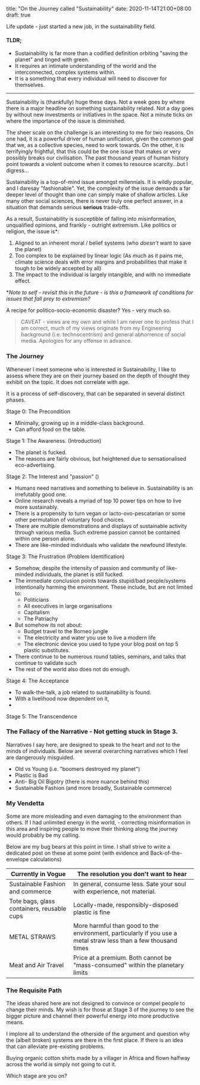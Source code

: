 title: "On the Journey called "Sustainability"
date: 2020-11-14T21:00+08:00
draft: true



Life update - just started a new job, in the sustainability field.

#### TLDR;

- Sustainability is far more than a codified definition orbiting "saving the planet" and tinged with green.
- It requires an intimate understanding of the world and the interconnected, complex systems within. 
- It is a something that every individual will need to discover for themselves.

---

Sustainability is (thankfully) huge these days. Not a week goes by where there is a major headline on something sustainability related. Not a day goes by without new investments or initiatives in the space. Not a minute ticks on where the importance of the issue is diminished. 

The sheer scale on the challenge is an interesting to me for two reasons. On one had, it is a powerful driver of human unification, given the common goal that we, as a collective species, need to work towards. On the other, it is terrifyingly frightful, that this could be the one issue that makes or very possibly breaks our civilisation. The past thousand years of human history point towards a violent outcome when it comes to resource scarcity...but I digress...

Sustainability is a top-of-mind issue amongst millennials. It is wildly popular, and I daresay "fashionable". Yet, the complexity of the issue demands a far deeper level of thought than one can simply make of shallow articles. Like many other social sciences, there is never truly one perfect answer, in a situation that demands serious **serious** trade-offs.

As a result, Sustainability is susceptible of falling into misinformation, unqualified opinions, and frankly - outright extremism. Like politics or religion, the issue is*:

1. Aligned to an inherent moral / belief systems (who *doesn't* want to save the planet)
2. Too complex to be explained by linear logic (As much as it pains me, climate science deals with error margins and probabilities that make it tough to be widely accepted by all)
3. The impact to the individual is largely intangible, and with no immediate effect.

**Note to self - revisit this in the future - is this a framework of conditions for issues that fall prey to extremism?*

A recipe for politico-socio-economic disaster? Yes - very much so.

> CAVEAT - views are my own and while I am never one to profess that I am correct, much of my views originate from my Engineering background (i.e. technocentrism) and general abhorrence of social media. Apologies for any offense in advance.

### The Journey

Whenever I meet someone who is interested in Sustainability, I like to assess where they are on their journey based on the depth of thought they exhibit on the topic. It does not correlate with age. 

It is a process of self-discovery, that can be separated in several distinct phases. 

Stage 0: The Precondition 

- Minimally, growing up in a middle-class background.
- Can afford food on the table.

Stage 1: The Awareness. (Introduction)

- The planet is fucked. 
- The reasons are fairly obvious, but heightened due to sensationalised eco-advertising.

Stage 2: The Interest and "passion" ()

- Humans need narratives and something to believe in. Sustainability is an irrefutably good one.
- Online research reveals a myriad of top 10 power tips on how to live more sustainably.
- There is a propensity to turn vegan or lacto-ovo-pescatarian or some other permutation of voluntary food choices.
- There are multiple demonstrations and displays of sustainable activity through various media. Such extreme passion cannot be contained within one person alone.
- There are like-minded individuals who validate the newfound lifestyle. 

Stage 3: The Frustration (Problem Identification)

- Somehow, despite the intensity of passion and community of like-minded individuals, the planet is still fucked.
- The immediate conclusion points towards stupid/bad people/systems intentionally harming the environment. These include, but are not limited to:
  - Politicians
  - All executives in large organisations
  - Capitalism 
  - The Patriachy
- But somehow its not about:
  - Budget travel to the Borneo jungle
  - The electricity and water you use to live a modern life
  - The electronic device you used to type your blog post on top 5 plastic substitutes.
- There continue to be numerous round tables, seminars, and talks that continue to validate such
- The rest of the world also does not do enough.

Stage 4: The Acceptance 

- To walk-the-talk, a job related to sustainability is found.
- With a livelihood now dependent on it, 
- 

Stage 5: The Transcendence 

### The Fallacy of the Narrative - Not getting stuck in Stage 3.

Narratives I say here, are designed to speak to the heart and not to the minds of individuals. Below are several overarching narratives which I feel are dangerously misguided. 

- Old vs Young (i.e. "boomers destroyed my planet")
- Plastic is Bad
- Anti- Big Oil Bigotry (there is more nuance behind this)
- Sustainable Fashion (and more broadly, Sustainable commerce)

### My Vendetta

Some are more misleading and even damaging to the environment than others. If I had unlimited energy in the world, - correcting misinformation in this area and inspiring people to move their thinking along the journey would probably be my calling.

Below are my bug bears at this point in time. I shall strive to write a dedicated post on these at some point (with evidence and Back-of-the-envelope calculations)

| Currently in Vogue                         | The resolution you don't want to hear                        |
| ------------------------------------------ | ------------------------------------------------------------ |
| Sustainable Fashion and commerce           | In general, consume less. Sate your soul with experience, not material. |
| Tote bags, glass containers, reusable cups | Locally-made, responsibly-disposed plastic is fine           |
| METAL STRAWS                               | More harmful than good to the environment, particularly if you use a metal straw less than a few thousand times |
| Meat and Air Travel                        | Price at a premium. Both cannot be "mass-consumed" within the planetary limits |

### The Requisite Path

The ideas shared here are not designed to convince or compel people to change their minds. My wish is for those at Stage 3 of the journey to see the bigger picture and channel their powerful energy into more productive means.

I implore all to understand the otherside of the argument and question why the (albeit broken) systems are there in the first place. If there is an idea that can alleviate pre-existing problems. 

Buying organic cotton shirts made by a villager in Africa and flown halfway across the world is simply not going to cut it. 

Which stage are you on?

